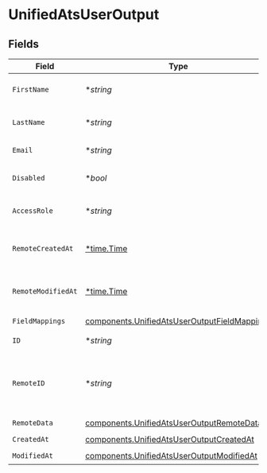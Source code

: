 # UnifiedAtsUserOutput


## Fields

| Field                                                                                                        | Type                                                                                                         | Required                                                                                                     | Description                                                                                                  |
| ------------------------------------------------------------------------------------------------------------ | ------------------------------------------------------------------------------------------------------------ | ------------------------------------------------------------------------------------------------------------ | ------------------------------------------------------------------------------------------------------------ |
| `FirstName`                                                                                                  | **string*                                                                                                    | :heavy_minus_sign:                                                                                           | The first name of the user                                                                                   |
| `LastName`                                                                                                   | **string*                                                                                                    | :heavy_minus_sign:                                                                                           | The last name of the user                                                                                    |
| `Email`                                                                                                      | **string*                                                                                                    | :heavy_minus_sign:                                                                                           | The email of the user                                                                                        |
| `Disabled`                                                                                                   | **bool*                                                                                                      | :heavy_minus_sign:                                                                                           | Whether the user is disabled                                                                                 |
| `AccessRole`                                                                                                 | **string*                                                                                                    | :heavy_minus_sign:                                                                                           | The access role of the user                                                                                  |
| `RemoteCreatedAt`                                                                                            | [*time.Time](https://pkg.go.dev/time#Time)                                                                   | :heavy_minus_sign:                                                                                           | The remote creation date of the user                                                                         |
| `RemoteModifiedAt`                                                                                           | [*time.Time](https://pkg.go.dev/time#Time)                                                                   | :heavy_minus_sign:                                                                                           | The remote modification date of the user                                                                     |
| `FieldMappings`                                                                                              | [components.UnifiedAtsUserOutputFieldMappings](../../models/components/unifiedatsuseroutputfieldmappings.md) | :heavy_check_mark:                                                                                           | N/A                                                                                                          |
| `ID`                                                                                                         | **string*                                                                                                    | :heavy_minus_sign:                                                                                           | The UUID of the user                                                                                         |
| `RemoteID`                                                                                                   | **string*                                                                                                    | :heavy_minus_sign:                                                                                           | The remote ID of the user in the context of the 3rd Party                                                    |
| `RemoteData`                                                                                                 | [components.UnifiedAtsUserOutputRemoteData](../../models/components/unifiedatsuseroutputremotedata.md)       | :heavy_check_mark:                                                                                           | N/A                                                                                                          |
| `CreatedAt`                                                                                                  | [components.UnifiedAtsUserOutputCreatedAt](../../models/components/unifiedatsuseroutputcreatedat.md)         | :heavy_check_mark:                                                                                           | N/A                                                                                                          |
| `ModifiedAt`                                                                                                 | [components.UnifiedAtsUserOutputModifiedAt](../../models/components/unifiedatsuseroutputmodifiedat.md)       | :heavy_check_mark:                                                                                           | N/A                                                                                                          |